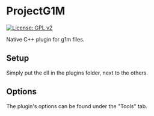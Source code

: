 # ProjectG1M
[![License: GPL v2](https://img.shields.io/badge/License-GPL%20v2-blue.svg)](https://www.gnu.org/licenses/old-licenses/gpl-2.0.en.html)

Native C++ plugin for g1m files.

## Setup

Simply put the dll in the plugins folder, next to the others.

## Options

The plugin's options can be found under the "Tools" tab.